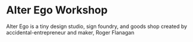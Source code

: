 # Alter Ego Workshop
Alter Ego is a tiny design studio, sign foundry, and goods shop created by accidental-entrepreneur and maker, Roger Flanagan
